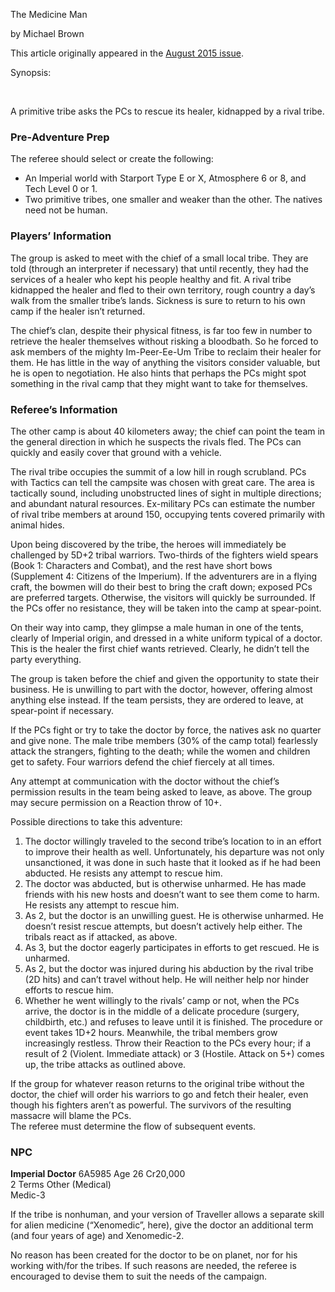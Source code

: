 The Medicine Man

by Michael Brown

This article originally appeared in the [August 2015 issue](https://www.freelancetraveller.com/magazine/2015-08/index.html).

Synopsis:

 

A primitive tribe asks the PCs to rescue its healer, kidnapped by a rival tribe.

### Pre-Adventure Prep

The referee should select or create the following:

- An Imperial world with Starport Type E or X, Atmosphere 6 or 8, and Tech Level 0 or 1.
- Two primitive tribes, one smaller and weaker than the other. The natives need not be human.

### Players’ Information

The group is asked to meet with the chief of a small local tribe. They are told (through an interpreter if necessary) that until recently, they had the services of a healer who kept his people healthy and fit. A rival tribe kidnapped the healer and fled to their own territory, rough country a day’s walk from the smaller tribe’s lands. Sickness is sure to return to his own camp if the healer isn’t returned.

The chief’s clan, despite their physical fitness, is far too few in number to retrieve the healer themselves without risking a bloodbath. So he forced to ask members of the mighty Im-Peer-Ee-Um Tribe to reclaim their healer for them. He has little in the way of anything the visitors consider valuable, but he is open to negotiation. He also hints that perhaps the PCs might spot something in the rival camp that they might want to take for themselves.

### Referee’s Information

The other camp is about 40 kilometers away; the chief can point the team in the general direction in which he suspects the rivals fled. The PCs can quickly and easily cover that ground with a vehicle.

The rival tribe occupies the summit of a low hill in rough scrubland. PCs with Tactics can tell the campsite was chosen with great care. The area is tactically sound, including unobstructed lines of sight in multiple directions; and abundant natural resources. Ex-military PCs can estimate the number of rival tribe members at around 150, occupying tents covered primarily with animal hides.

Upon being discovered by the tribe, the heroes will immediately be challenged by 5D+2 tribal warriors. Two-thirds of the fighters wield spears (Book 1: Characters and Combat), and the rest have short bows (Supplement 4: Citizens of the Imperium). If the adventurers are in a flying craft, the bowmen will do their best to bring the craft down; exposed PCs are preferred targets. Otherwise, the visitors will quickly be surrounded. If the PCs offer no resistance, they will be taken into the camp at spear-point.

On their way into camp, they glimpse a male human in one of the tents, clearly of Imperial origin, and dressed in a white uniform typical of a doctor. This is the healer the first chief wants retrieved. Clearly, he didn’t tell the party everything.

The group is taken before the chief and given the opportunity to state their business. He is unwilling to part with the doctor, however, offering almost anything else instead. If the team persists, they are ordered to leave, at spear-point if necessary.

If the PCs fight or try to take the doctor by force, the natives ask no quarter and give none. The male tribe members (30% of the camp total) fearlessly attack the strangers, fighting to the death; while the women and children get to safety. Four warriors defend the chief fiercely at all times.

Any attempt at communication with the doctor without the chief’s permission results in the team being asked to leave, as above. The group may secure permission on a Reaction throw of 10+.

Possible directions to take this adventure:

1. The doctor willingly traveled to the second tribe’s location to in an effort to improve their health as well. Unfortunately, his departure was not only unsanctioned, it was done in such haste that it looked as if he had been abducted. He resists any attempt to rescue him.
2. The doctor was abducted, but is otherwise unharmed. He has made friends with his new hosts and doesn’t want to see them come to harm. He resists any attempt to rescue him.
3. As 2, but the doctor is an unwilling guest. He is otherwise unharmed. He doesn’t resist rescue attempts, but doesn’t actively help either. The tribals react as if attacked, as above.
4. As 3, but the doctor eagerly participates in efforts to get rescued. He is unharmed.
5. As 2, but the doctor was injured during his abduction by the rival tribe (2D hits) and can’t travel without help. He will neither help nor hinder efforts to rescue him.
6. Whether he went willingly to the rivals’ camp or not, when the PCs arrive, the doctor is in the middle of a delicate procedure (surgery, childbirth, etc.) and refuses to leave until it is finished. The procedure or event takes 1D+2 hours. Meanwhile, the tribal members grow increasingly restless. Throw their Reaction to the PCs every hour; if a result of 2 (Violent. Immediate attack) or 3 (Hostile. Attack on 5+) comes up, the tribe attacks as outlined above.

If the group for whatever reason returns to the original tribe without the doctor, the chief will order his warriors to go and fetch their healer, even though his fighters aren’t as powerful. The survivors of the resulting massacre will blame the PCs.  
The referee must determine the flow of subsequent events.

### NPC

**Imperial Doctor** 6A5985 Age 26 Cr20,000  
2 Terms Other (Medical)  
Medic-3

If the tribe is nonhuman, and your version of Traveller allows a separate skill for alien medicine (“Xenomedic”, here), give the doctor an additional term (and four years of age) and Xenomedic-2.

No reason has been created for the doctor to be on planet, nor for his working with/for the tribes. If such reasons are needed, the referee is encouraged to devise them to suit the needs of the campaign.